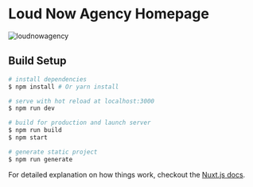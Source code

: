 # Loud Now Agency Homepage

![loudnowagency](https://user-images.githubusercontent.com/4959890/85725156-2576b200-b6f5-11ea-887f-6db1ea87f170.png)

## Build Setup

``` bash
# install dependencies
$ npm install # Or yarn install

# serve with hot reload at localhost:3000
$ npm run dev

# build for production and launch server
$ npm run build
$ npm start

# generate static project
$ npm run generate
```

For detailed explanation on how things work, checkout the [Nuxt.js docs](https://github.com/nuxt/nuxt.js).

